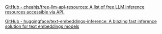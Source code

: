 [GitHub - cheahjs/free-llm-api-resources: A list of free LLM inference resources accessible via API.](https://github.com/cheahjs/free-llm-api-resources?tab=readme-ov-file#mistral-la-plateforme)


[GitHub - huggingface/text-embeddings-inference: A blazing fast inference solution for text embeddings models](https://github.com/huggingface/text-embeddings-inference)
